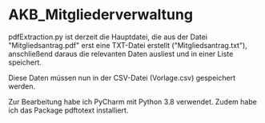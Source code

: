 # AKB_Mitgliederverwaltung

pdfExtraction.py ist derzeit die Hauptdatei, die aus der Datei "Mitgliedsantrag.pdf" erst eine TXT-Datei erstellt ("Mitgliedsantrag.txt"),
anschließend daraus die relevanten Daten ausliest und in einer Liste speichert.

Diese Daten müssen nun in der CSV-Datei (Vorlage.csv) gespeichert werden.

Zur Bearbeitung habe ich PyCharm mit Python 3.8 verwendet. Zudem habe ich das Package pdftotext installiert.
